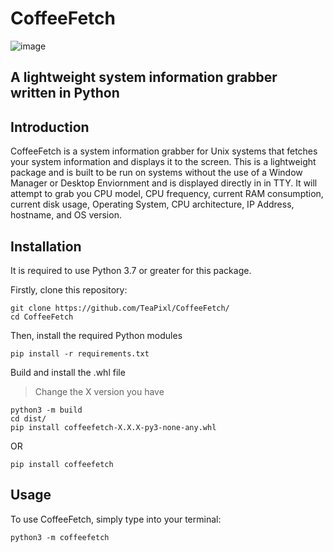 # CoffeeFetch
![image](https://github.com/TeaPixl/CoffeeFetch/assets/106362493/b814fc52-e229-41a8-97a0-70b91c9eb051)
## A lightweight system information grabber written in Python

## Introduction
CoffeeFetch is a system information grabber for Unix systems that fetches your system information and displays it to the screen. This is a lightweight package and is built to be run on systems without the use of a Window Manager or Desktop Enviornment and is displayed directly in in TTY. It will attempt to grab you CPU model, CPU frequency, current RAM consumption, current disk usage, Operating System, CPU architecture, IP Address, hostname, and OS version.

## Installation
It is required to use Python 3.7 or greater for this package. 

Firstly, clone this repository:
```
git clone https://github.com/TeaPixl/CoffeeFetch/
cd CoffeeFetch
```
Then, install the required Python modules
```
pip install -r requirements.txt
```
Build and install the .whl file
> Change the X version you have
```
python3 -m build
cd dist/
pip install coffeefetch-X.X.X-py3-none-any.whl
```
OR

```
pip install coffeefetch
```

## Usage
To use CoffeeFetch, simply type into your terminal:
```
python3 -m coffeefetch
```
